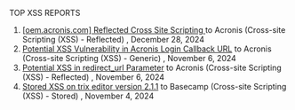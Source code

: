 TOP XSS REPORTS

1. [[oem.acronis.com] Reflected Cross Site Scripting ](https://hackerone.com/reports/2038943) to Acronis (Cross-site Scripting (XSS) - Reflected) , December 28, 2024
2. [Potential XSS Vulnerability in Acronis Login Callback URL](https://hackerone.com/reports/2611305) to Acronis (Cross-site Scripting (XSS) - Generic) , November 6, 2024
3. [Potential XSS in redirect_url Parameter](https://hackerone.com/reports/2653342) to Acronis (Cross-site Scripting (XSS) - Reflected) , November 6, 2024
4. [Stored XSS on trix editor version 2.1.1](https://hackerone.com/reports/2521419) to Basecamp (Cross-site Scripting (XSS) - Stored) , November 4, 2024

